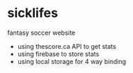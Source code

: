 sicklifes
=========

fantasy soccer website

- using thescore.ca API to get stats
- using firebase to store stats
- using local storage for 4 way binding
